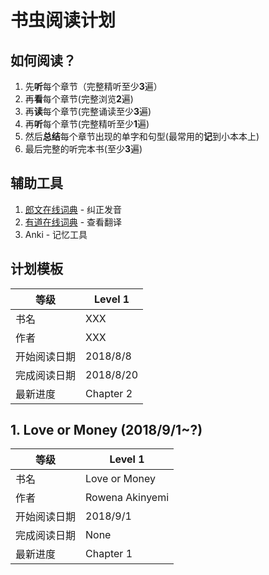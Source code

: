 # 书虫阅读计划

## 如何阅读？
1. 先**听**每个章节（完整精听至少**3**遍）
2. 再**看**每个章节(完整浏览**2**遍)
3. 再**读**每个章节(完整诵读至少**3**遍)
4. 再**听**每个章节(完整精听至少**1**遍)
5. 然后**总结**每个章节出现的单字和句型(最常用的**记**到小本本上)
6. 最后完整的听完本书(至少**3**遍)

## 辅助工具

1. [郎文在线词典](https://www.ldoceonline.com/) - 纠正发音
2. [有道在线词典](http://dict.youdao.com/) - 查看翻译
3. Anki - 记忆工具


## 计划模板

| 等级         | Level 1   |
| ------------ | --------- |
| 书名         | XXX       |
| 作者         | XXX       |
| 开始阅读日期 | 2018/8/8  |
| 完成阅读日期 | 2018/8/20 |
| 最新进度     | Chapter 2 |

## 1. Love or Money (2018/9/1~?)

| 等级         | Level 1       |
| ------------ | ------------- |
| 书名         | Love or Money |
| 作者         | Rowena Akinyemi |
| 开始阅读日期 | 2018/9/1      |
| 完成阅读日期 | None     |
| 最新进度     | Chapter 1     |
